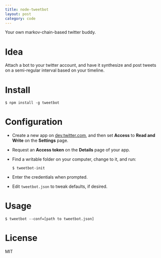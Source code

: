 ```yaml
---
title: node-tweetbot
layout: post
category: code
---
```


Your own markov-chain-based twitter buddy.

Idea
====

Attach a bot to your twitter account, and have it synthesize and post tweets on
a semi-regular interval based on your timeline.

Install
=======

```
$ npm install -g tweetbot
```

Configuration
=============

- Create a new app on [dev.twitter.com](https://dev.twitter.com/apps/new), and
  then set **Access** to **Read and Write** on the **Settings** page.
- Request an **Access token** on the **Details** page of your app.
- Find a writable folder on your computer, change to it, and run:

    ```
    $ tweetbot-init
    ```
- Enter the credentials when prompted.
- Edit `tweetbot.json` to tweak defaults, if desired.

Usage
=====

```
$ tweetbot --conf=[path to tweetbot.json]
```

License
=======

MIT